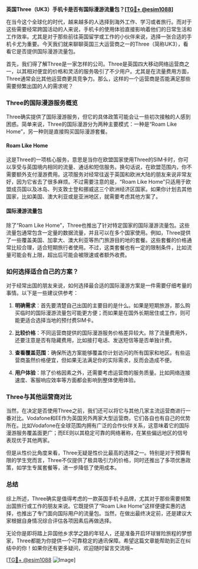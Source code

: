 **英国Three（UK3）手机卡是否有国际漫游流量包？[[TG💪+ @esim1088](https://t.me/s/esim1088)]**

在当今这个全球化的时代，越来越多的人选择到海外工作、学习或者旅行。而对于这些需要经常跨国活动的人来说，手机卡的使用体验直接影响着他们的日常生活和工作效率。尤其是对于那些前往英国留学或工作的小伙伴来说，选择一张合适的手机卡尤为重要。今天我们就来聊聊英国三大运营商之一的Three（简称UK3），看看它是否提供国际漫游流量包。

首先，我们得了解Three是一家怎样的公司。Three是英国四大移动网络运营商之一，以其相对便宜的价格和灵活的服务吸引了不少用户。尤其是在流量费用方面，Three通常会比其他运营商更具竞争力。那么，这样的一个运营商是否能满足那些需要频繁出国的人的需求呢？

### Three的国际漫游服务概览

Three确实提供了国际漫游服务，但它的具体政策可能会让一些初次接触的人感到困惑。简单来说，Three的国际漫游分为两种主要模式：一种是“Roam Like Home”，另一种则是直接购买国际漫游套餐。

#### Roam Like Home
这是Three的一项核心服务，意思是当你在欧盟国家使用Three的SIM卡时，你可以享受与英国境内相同的流量、通话和短信服务。换句话说，在欧盟范围内，你不需要额外支付漫游费用。这项服务对经常往返于英国和欧洲大陆的朋友来说非常友好，因为它省去了很多麻烦。不过需要注意的是，“Roam Like Home”只适用于欧盟成员国以及冰岛、列支敦士登和挪威这三个欧洲经济区国家。如果你计划去其他国家，比如美国、澳大利亚或是亚洲地区，就需要考虑其他方案了。

#### 国际漫游流量包
除了“Roam Like Home”，Three也推出了针对特定国家的国际漫游流量包。这些流量包通常包含一定量的数据流量，并且可以在多个国家使用。例如，Three提供了一些覆盖美国、加拿大、澳大利亚等热门旅游目的地的套餐。这些套餐的价格通常比较合理，适合短期旅行者使用。不过，这类套餐也有一定的限制条件，比如流量可能会有上限，超出后可能会被限速或者额外收费。

### 如何选择适合自己的方案？

对于经常出国的朋友来说，如何选择最合适的国际漫游方案是一件需要仔细考量的事情。以下是一些建议供参考：

1. **明确需求**：首先要清楚自己出国的主要目的是什么。如果是短期旅游，那么购买临时的国际漫游流量包可能更方便；而如果是在国外长期居住或工作，则可能更适合选择当地的预付费SIM卡。
   
2. **比较价格**：不同运营商提供的国际漫游服务价格差异较大。除了流量费用外，还要注意是否有隐藏费用，比如接打电话、发送短信等是否单独计费。

3. **查看覆盖范围**：确保所选方案能够覆盖你计划访问的所有国家和地区。有些运营商虽然价格便宜，但如果无法满足你的实际需求，反而会造成不便。

4. **用户体验**：除了价格因素之外，还需要考虑运营商的服务质量。比如网络连接速度、客服响应效率等方面都会影响到整体使用体验。

### Three与其他运营商对比

当然，在决定是否使用Three之前，我们还可以将它与其他几家主流运营商进行一番对比。Vodafone和EE作为英国另外两家大型运营商，它们各自也有自己的优势所在。比如Vodafone在全球范围内拥有广泛的合作伙伴关系，这意味着它的国际漫游服务覆盖面更广；而EE则以其稳定可靠的网络著称，在某些偏远地区的信号表现优于其他两家。

但是从性价比角度来看，Three无疑是性价比最高的选择之一。特别是对于预算有限的学生党而言，Three不仅提供了极具吸引力的价格，同时还推出了多项优惠政策，如学生专属套餐等，进一步降低了使用成本。

### 总结

综上所述，Three确实是值得考虑的一款英国手机卡品牌，尤其对于那些需要频繁出国旅行或工作的朋友来说。它既提供了“Roam Like Home”这样便捷实惠的选择，也推出了专门面向国际用户的流量包。当然，在做出最终决定前，还是建议大家根据自身情况综合评估各项因素后再做选择。

无论你是即将踏上异国他乡求学之路的年轻人，还是准备开启环球冒险旅程的梦想家，Three都能为你提供一个可靠稳定的通讯保障。希望这篇文章能帮助到正在纠结中的你！如果你还有更多疑问，欢迎随时留言交流哦~

[[TG💪+ @esim1088](https://t.me/s/esim1088) ![Image](https://i.postimg.cc/4NQfJmqS/Snipaste-2025-05-13-00-14-12.png)]